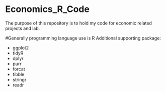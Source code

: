 # Economics_R_Code
The purpose of this repository is to hold my code for economic related projects and lab.


#Generally programming language use is R
Additional supporting package:
- ggplot2
- tidyR
- dplyr
- purr
- forcat
- tibble
- stringr
- readr
